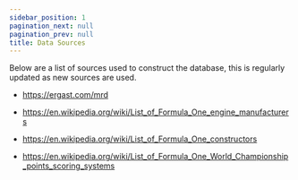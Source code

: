 ```yaml
---
sidebar_position: 1
pagination_next: null
pagination_prev: null
title: Data Sources
---
```


Below are a list of sources used to construct the database, this is regularly updated as new sources are used. 

- https://ergast.com/mrd

- https://en.wikipedia.org/wiki/List_of_Formula_One_engine_manufacturers
- https://en.wikipedia.org/wiki/List_of_Formula_One_constructors
- https://en.wikipedia.org/wiki/List_of_Formula_One_World_Championship_points_scoring_systems